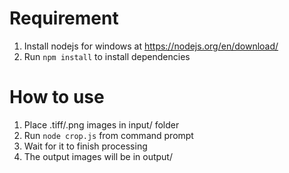 # Requirement
1. Install nodejs for windows at https://nodejs.org/en/download/
2. Run `npm install` to install dependencies

# How to use
1. Place .tiff/.png images in input/ folder
2. Run `node crop.js` from command prompt
3. Wait for it to finish processing
4. The output images will be in output/